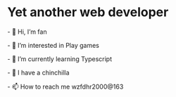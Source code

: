 <h1>Yet another web developer</h1>
<p>- 👋 Hi, I’m fan</p>
<p>- 👀 I’m interested in Play games</p>
<p>- 🌱 I’m currently learning Typescript</p>
<p>- 💞️ I have a chinchilla</p>
<p>- 📫 How to reach me wzfdhr2000@163</p>

<!---
fatso-fan/fatso-fan is a ✨ special ✨ repository because its `README.md` (this file) appears on your GitHub profile.
You can click the Preview link to take a look at your changes.
--->
